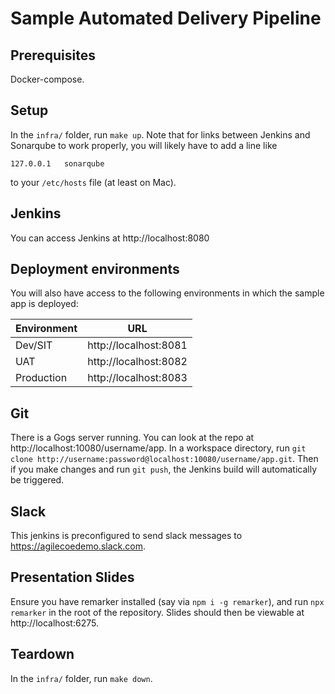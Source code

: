 # Sample Automated Delivery Pipeline

## Prerequisites
Docker-compose.

## Setup
In the `infra/` folder, run `make up`. Note that for links between Jenkins and Sonarqube to 
work properly, you will likely have to add a line like
```
127.0.0.1	sonarqube
```
to your `/etc/hosts` file (at least on Mac).

## Jenkins
You can access Jenkins at http://localhost:8080

## Deployment environments
You will also have access to the following environments in which the sample app is deployed:

| Environment | URL                   |
| ----------- | --------------------- |
| Dev/SIT     | http://localhost:8081 |
| UAT         | http://localhost:8082 |
| Production  | http://localhost:8083 |

## Git
There is a Gogs server running. You can look at the repo at http://localhost:10080/username/app.
In a workspace directory, run
`git clone http://username:password@localhost:10080/username/app.git`. Then if you make changes
and run `git push`, the Jenkins build will automatically be triggered.

## Slack
This jenkins is preconfigured to send slack messages to https://agilecoedemo.slack.com.

## Presentation Slides
Ensure you have remarker installed (say via `npm i -g remarker`), and run `npx remarker` in the
root of the repository. Slides should then be viewable at http://localhost:6275.

## Teardown
In the `infra/` folder, run `make down`.
